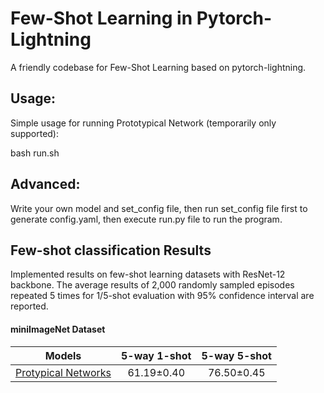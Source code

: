 # Few-Shot Learning in Pytorch-Lightning
A friendly codebase for Few-Shot Learning based on pytorch-lightning.


## Usage:

Simple usage for running Prototypical Network (temporarily only supported):

bash run.sh

## Advanced:

Write your own model and set_config file, then run set_config file first to generate config.yaml, then execute run.py file to run the program.

## Few-shot classification Results
Implemented results on few-shot learning datasets with ResNet-12 backbone. The average results of 2,000 randomly sampled episodes repeated 5 times for 1/5-shot evaluation with 95% confidence interval are reported.

#### miniImageNet Dataset

|Models|5-way 1-shot|5-way 5-shot|
|:----:|:----:|:----:|
|[Protypical Networks](https://arxiv.org/abs/1703.05175)|61.19$\pm$0.40 |  76.50$\pm$0.45| 
